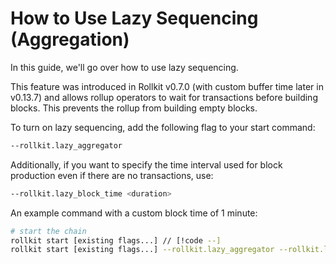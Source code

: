 # How to Use Lazy Sequencing (Aggregation)

In this guide, we'll go over how to use lazy sequencing.

This feature was introduced in Rollkit v0.7.0 (with custom buffer time later in v0.13.7) and allows rollup operators to wait for transactions before building blocks. This prevents the rollup from building empty blocks.

To turn on lazy sequencing, add the following flag to your start command:

```bash
--rollkit.lazy_aggregator
```

Additionally, if you want to specify the time interval used for block production even if there are no transactions, use:

```bash
--rollkit.lazy_block_time <duration>
```

An example command with a custom block time of 1 minute:

```bash
# start the chain
rollkit start [existing flags...] // [!code --]
rollkit start [existing flags...] --rollkit.lazy_aggregator --rollkit.lazy_block_time=1m0s // [!code ++]
```
